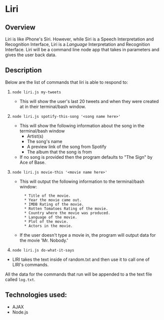 # Liri

## Overview

Liri is like iPhone's Siri. However, while Siri is a Speech Interpretation and Recognition Interface, Liri is a _Language_ Interpretation and Recognition Interface. Liri will be a command line node app that takes in parameters and gives the user back data.

## Description

Below are the list of commands that liri is able to respond to:
1. `node liri.js my-tweets`
   * This will show the user's last 20 tweets and when they were created at in their terminal/bash window.

2. `node liri.js spotify-this-song '<song name here>'`
   * This will show the following information about the song in the terminal/bash window
     * Artist(s)
     * The song's name
     * A preview link of the song from Spotify   
     * The album that the song is from
   * If no song is provided then the program defaults to "The Sign" by Ace of Base.
     
3. `node liri.js movie-this '<movie name here>'`
   * This will output the following information to the terminal/bash window:
     ```
       * Title of the movie.
       * Year the movie came out.
       * IMDB Rating of the movie.
       * Rotten Tomatoes Rating of the movie.
       * Country where the movie was produced.
       * Language of the movie.
       * Plot of the movie.
       * Actors in the movie.
     ```
   * If the user doesn't type a movie in, the program will output data for the movie 'Mr. Nobody.'  

4. `node liri.js do-what-it-says`
  * LIRI takes the text inside of random.txt and then use it to call one of LIRI's commands. 
  
All the data for the commands that run will be appended to a the text file called `log.txt`.

## Technologies used:

* AJAX
* Node.js
